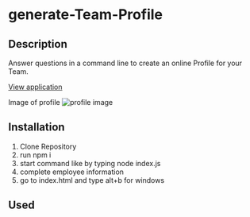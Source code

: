 # generate-Team-Profile

## Description

Answer questions in a command line to create an online Profile for your Team.

[View application](https://youtu.be/l8J6aRLOIak)

Image of profile
![profile image](https://user-images.githubusercontent.com/77172445/121989841-69c5ec80-cd62-11eb-9220-72bfb9c51fa5.png)

## Installation

1. Clone Repository
2. run npm i 
3. start command like by typing node index.js
4. complete employee information
5. go to index.html and type alt+b for windows 

## Used

